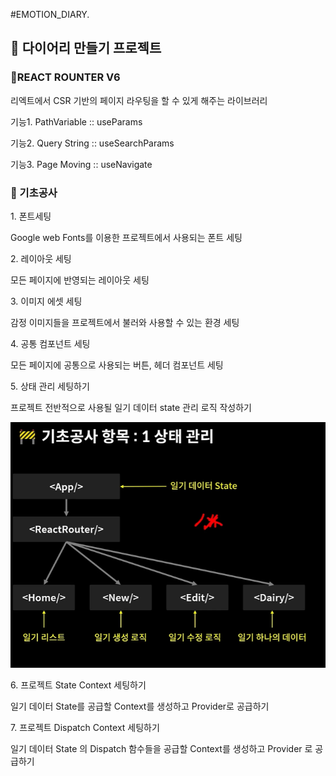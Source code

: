 #EMOTION_DIARY.

<h2>🍊 다이어리 만들기 프로젝트</h2>
<div>
<h3>📁REACT ROUNTER V6</h3>
<p> 리엑트에서 CSR 기반의 페이지 라우팅을 할 수 있게 해주는 라이브러리</p>
<p> 기능1. PathVariable  :: useParams </p>
<p> 기능2. Query String :: useSearchParams </p>
<p> 기능3. Page Moving :: useNavigate </p>
</div>

<div>
<h3>📁 기초공사 </h3>
<p>1. 폰트세팅</p>
<p>Google web Fonts를 이용한 프로젝트에서 사용되는 폰트 세팅</p>
<p>2. 레이아웃 세팅</p>
<p>모든 페이지에 반영되는 레이아웃 세팅</p>
<p>3. 이미지 에셋 세팅</p>
<p>감정 이미지들을 프로젝트에서 불러와 사용할 수 있는 환경 세팅</p>
<p>4. 공통 컴포넌트 세팅</p>
<p>모든 페이지에 공통으로 사용되는 버튼, 헤더 컴포넌트 세팅</p>
<p>5. 상태 관리 세팅하기</p>
<p>프로젝트 전반적으로 사용될 일기 데이터 state 관리 로직 작성하기</p>
<p><img src="./picture01.png"></p>
<p>6. 프로젝트 State Context 세팅하기</p>
<p>일기 데이터 State를 공급할 Context를 생성하고 Provider로 공급하기</p>
<p>7. 프로젝트 Dispatch Context 세팅하기</p>
<p>일기 데이터 State 의 Dispatch 함수들을 공급할 Context를 생성하고 Provider 로 공급하기</p>

</div>
